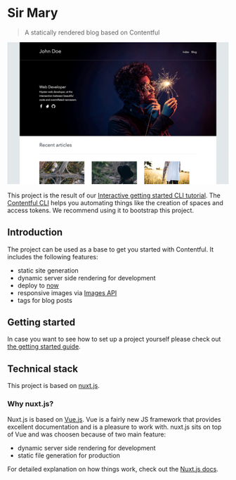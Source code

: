 # Sir Mary

> A statically rendered blog based on Contentful

![Preview of the Blog](./docs/images/home.png "Preview of the Blog")

This project is the result of our [Interactive getting started CLI tutorial](https://www.contentful.com/developers/docs/tutorials/general/get-started/). The [Contentful CLI](https://www.npmjs.com/package/contentful-cli) helps you automating things like the creation of spaces and access tokens. We recommend using it to bootstrap this project.

## Introduction

The project can be used as a base to get you started with Contentful. It includes the following features:

- static site generation
- dynamic server side rendering for development
- deploy to [now](https://zeit.co/now)
- responsive images via [Images API](https://www.contentful.com/developers/docs/references/images-api/)
- tags for blog posts

## Getting started

In case you want to see how to set up a project yourself please check out [the getting started guide](./docs/GETTING-STARTED.md).

## Technical stack

This project is based on [nuxt.js](https://nuxtjs.org/).

### Why nuxt.js?

Nuxt.js is based on [Vue.js](https://vuejs.org/). Vue is a fairly new JS framework that provides excellent documentation and is a pleasure to work with. nuxt.js sits on top of Vue and was choosen because of two main feature:

- dynamic server side rendering for development
- static file generation for production

For detailed explanation on how things work, check out the [Nuxt.js docs](https://github.com/nuxt/nuxt.js).

